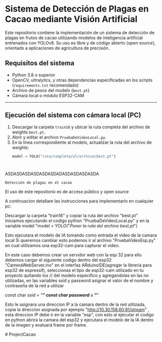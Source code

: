 # Sistema de Detección de Plagas en Cacao mediante Visión Artificial

Este repositorio contiene la implementación de un sistema de detección de plagas en frutos de cacao utilizando modelos de inteligencia artificial entrenados con YOLOv8. Su uso es libre y de código abierto (*open source*), orientado a aplicaciones de agricultura de precisión.

## Requisitos del sistema

- Python 3.8 o superior
- OpenCV, ultralytics, y otras dependencias especificadas en los scripts (`requirements.txt` recomendado)
- Archivo de pesos del modelo (`best.pt`)
- Cámara local o módulo ESP32-CAM

---

## Ejecución del sistema con cámara local (PC)

1. Descargar la carpeta `train16` y ubicar la ruta completa del archivo de weights `best.pt`.
2. Abrir y editar el archivo `PruebaDeVideoLocal.py`.
3. En la línea correspondiente al modelo, actualizar la ruta del archivo de weights:
   ```python
   model = YOLO("ruta/completa/al/archivo/best.pt")




ASDASDASDASDASDASDADASDASDASDASDA


    Detección de plagas en el cacao

El uso de este repositorio es de acceso público y open source

A continuacion detallare las instrucciones para implementarlo en cualquier pc:
 
Descargar la carpeta "train16" y copiar la ruta del archivo "best.pt" 
Iniciamos ejecutando el codigo python
 "PruebaDeVideoLocal.py" 
 y en la variable model
"model = YOLO("*Poner la ruta del archivo best.pt*") 

Esto ejecutara el modelo de IA tomando como entrada el video de la camara local
Si queremos cambiar esto podemos ir al archivo "PruebaVideoEsp.py" en cual utilizamos una esp32-cam para capturar el video.

En este caso debemos crear un servidor web con la esp 32 para ello debemos cargar el siguiente codigo dentro del esp32 "CameraWebServer.ino" en el interfaz ARduinoIDE(agregar la libreria para esp32 de espressif), seleccionas el tipo de esp32-cam utilizado en tu proyecto quitando los // del modelo especifico y agregandolas en las no utilizadas, en las variables ssid y password asignar el valor de el nombre y contraseña de la red a utilizar 

const char *ssid = "**********"
const char *password = "**********"

Esto le asignara una direccion IP a la camara dentro de la red utilizada, copia la direccion asignada por ejemplo "http://10.30.158.60:81/stream" , esta direccion IP debe ir en la variable "esp", con esto al ejecutar el codigo en python abrira la camara del esp32 y ejecutara  el modelo de  la IA dentro de la imagen y evaluará frame por frame.

#   P r o j e c t C a c a o 
 
 